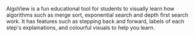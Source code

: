 AlgoView is a fun educational tool for students to visually learn how algorithms such as merge sort, exponential search and depth first search work. 
It has features such as stepping back and forward, labels of each step's explainations, and colourful visuals to help you learn.
